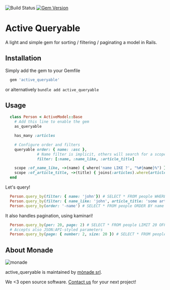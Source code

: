 ![Build Status](https://github.com/monade/active_queryable/actions/workflows/test.yml/badge.svg)
[![Gem Version](https://badge.fury.io/rb/active_queryable.svg)](https://badge.fury.io/rb/active_queryable)

# Active Queryable

A light and simple gem for sorting / filtering / paginating a model in Rails.

## Installation

Simply add the gem to your Gemfile

```ruby
  gem 'active_queryable'
```

or alternatively `bundle add active_queryable`

## Usage

```ruby
  class Person < ActiveModel::Base
    # Add this line to enable the gem
    as_queryable

    has_many :articles

    # Configure order and filters
    queryable order: { name: :asc },
              # Name filter is implicit, others will search for a scope
              filter: [:name, :name_like, :article_title]

    scope :of_name_like, ->(name) { where('name LIKE ?', "%#{name}%") }
    scope :of_article_title, ->(title) { joins(:articles).where(articles: { title: title }) }
  end
```

Let's query!
```ruby
  Person.query_by(filter: { name: 'john'}) # SELECT * FROM people WHERE people.name = 'john'
  Person.query_by(filter: { name_like: 'john', article_title: 'some article' }) # SELECT * FROM people INNER JOIN articles ON articles.person_id = people.id WHERE people.name LIKE 'john' AND article.title = 'some article'
  Person.query_by(order: '-name') # SELECT * FROM people ORDER BY name DESC
```

It also handles pagination, using kaminari!
```ruby
  Person.query_by(per: 20, page: 2) # SELECT * FROM people LIMIT 20 OFFSET 20
  # Accepts also JSON:API-styled parameters
  Person.query_by(page: { number: 2, size: 20 }) # SELECT * FROM people LIMIT 20 OFFSET 20
```

About Monade
----------------

![monade](https://monade.io/wp-content/uploads/2021/06/monadelogo.png)

active_queryable is maintained by [mònade srl](https://monade.io/en/home-en/).

We <3 open source software. [Contact us](https://monade.io/en/contact-us/) for your next project!
